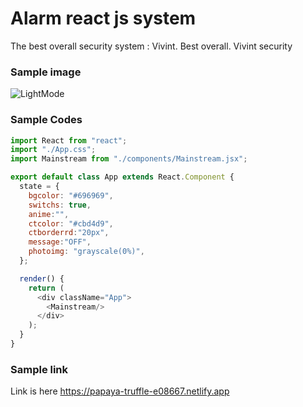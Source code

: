 # Alarm react js system
The best overall security system : Vivint. Best overall. Vivint security

### Sample image
![LightMode](https://user-images.githubusercontent.com/51479761/177199841-3e23efd5-6b41-456e-83bf-2ecdb3ffab7b.PNG)

### Sample Codes

``` javascript
import React from "react";
import "./App.css";
import Mainstream from "./components/Mainstream.jsx";

export default class App extends React.Component {
  state = {
    bgcolor: "#696969",
    switchs: true,
    anime:"",
    ctcolor: "#cbd4d9",
    ctborderrd:"20px",
    message:"OFF",
    photoimg: "grayscale(0%)",
  };

  render() {
    return (
      <div className="App">
        <Mainstream/>
      </div>
    );
  }
}

```

### Sample link
Link is here https://papaya-truffle-e08667.netlify.app



